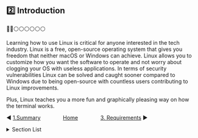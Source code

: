 ## :two: Introduction

:large_blue_circle::large_blue_circle::white_circle::white_circle::white_circle::white_circle::white_circle::white_circle:

Learning how to use Linux is critical for anyone interested in the tech industry. Linux is a free, open-source operating system that gives you freedom that neither macOS or Windows can achieve. Linux allows you to customize how you want the software to operate and not worry about clogging your OS with useless applications. In terms of security vulnerabilities Linux can be solved and caught sooner compared to Windows due to being open-source with countless users contributing to Linux improvements.

Plus, Linux teaches you a more fun and graphically pleasing way on how the terminal works.

:arrow_backward: [1.Summary](https://github.com/CPHT/ILP/blob/master/LinuxPersistence/TutorialVersion.md/1.Summary.md)&nbsp;&nbsp;&nbsp;&nbsp;&nbsp;&nbsp;&nbsp;&nbsp;&nbsp;&nbsp;&nbsp;&nbsp;&nbsp;&nbsp;&nbsp;[Home](https://github.com/CPHT/ILP/tree/master/LinuxPersistence/TutorialVersion.md)&nbsp;&nbsp;&nbsp;&nbsp;&nbsp;&nbsp;&nbsp;&nbsp;&nbsp;&nbsp;&nbsp;&nbsp;&nbsp;&nbsp;&nbsp;[3. Requirements](https://github.com/CPHT/ILP/blob/master/LinuxPersistence/TutorialVersion.md/3.Requirements.md) :arrow_forward:

<details close>
<summary>Section List</summary>

:one:[Summary](https://github.com/CPHT/ILP/blob/master/LinuxPersistence/TutorialVersion.md/1.Summary.md)<br>
:two:[Introduction](https://github.com/CPHT/ILP/blob/master/LinuxPersistence/TutorialVersion.md/2.Introduction.md)<br>
:three:[Requirements](https://github.com/CPHT/ILP/blob/master/LinuxPersistence/TutorialVersion.md/3.Requirements.md)<br>
:four:[Getting Started](https://github.com/CPHT/ILP/blob/master/LinuxPersistence/TutorialVersion.md/4.GettingStarted.md)<br>
:five:[First Terminal Commands](https://github.com/CPHT/ILP/blob/master/LinuxPersistence/TutorialVersion.md/5.FirstTerminalCommands.md)<br>
:six:[Adding Mkusb](https://github.com/CPHT/ILP/blob/master/LinuxPersistence/TutorialVersion.md/6.AddingMkusb.md)<br>
:seven:[MKUSB](https://github.com/CPHT/ILP/blob/master/LinuxPersistence/TutorialVersion.md/7.MKUSB.md)<br>
:eight:[Reboot and Test](https://github.com/CPHT/ILP/blob/master/LinuxPersistence/TutorialVersion.md/8.RebootTest.md)<br>

</details>
